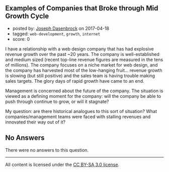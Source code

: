 ## Examples of Companies that Broke through Mid Growth Cycle

- posted by: [Joseph Dasenbrock](https://stackexchange.com/users/7462933/joseph-dasenbrock) on 2017-04-18
- tagged: `web-development`, `growth`, `internet`
- score: 0

<p>I have a relationship with a web design company that has had explosive revenue growth over the past ~20 years. The company is well-established and medium sized (recent top-line revenue figures are measured in the tens of millions). The company focuses on a niche market for web design, and the company has harvested most of the low-hanging fruit... revenue growth is slowing (but still positive) and the sales team is having trouble making sales targets. The glory days of rapid growth have came to an end. </p>

<p>Management is concerned about the future of the company. The situation is viewed as a defining moment for the company: will the company be able to push through continue to grow, or will it stagnate? </p>

<p>My question: are there historical analogues to this sort of situation? What companies/management teams were faced with stalling revenues and innovated their way out of it? </p>


## No Answers

There were no answers to this question.


---

All content is licensed under the [CC BY-SA 3.0 license](https://creativecommons.org/licenses/by-sa/3.0/).
